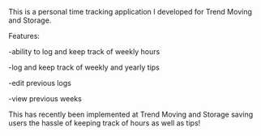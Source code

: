 This is a personal time tracking application I developed for Trend Moving and Storage.

Features:

-ability to log and keep track of weekly hours

-log and keep track of weekly and yearly tips

-edit previous logs

-view previous weeks

This has recently been implemented at Trend Moving and Storage saving users the hassle of
keeping track of hours as well as tips!
